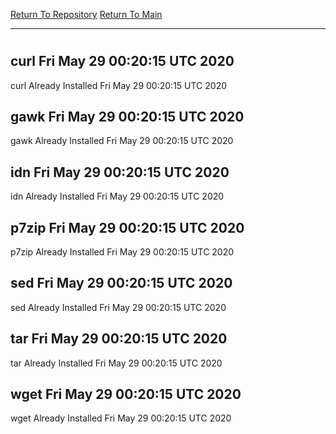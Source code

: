 [Return To Repository](https://github.com/deathbybandaid/piholeparser/)
[Return To Main](https://github.com/deathbybandaid/piholeparser/blob/master/RecentRunLogs/Mainlog.md)
____________________________________
# 
## curl Fri May 29 00:20:15 UTC 2020
curl Already Installed Fri May 29 00:20:15 UTC 2020
## gawk Fri May 29 00:20:15 UTC 2020
gawk Already Installed Fri May 29 00:20:15 UTC 2020
## idn Fri May 29 00:20:15 UTC 2020
idn Already Installed Fri May 29 00:20:15 UTC 2020
## p7zip Fri May 29 00:20:15 UTC 2020
p7zip Already Installed Fri May 29 00:20:15 UTC 2020
## sed Fri May 29 00:20:15 UTC 2020
sed Already Installed Fri May 29 00:20:15 UTC 2020
## tar Fri May 29 00:20:15 UTC 2020
tar Already Installed Fri May 29 00:20:15 UTC 2020
## wget Fri May 29 00:20:15 UTC 2020
wget Already Installed Fri May 29 00:20:15 UTC 2020
